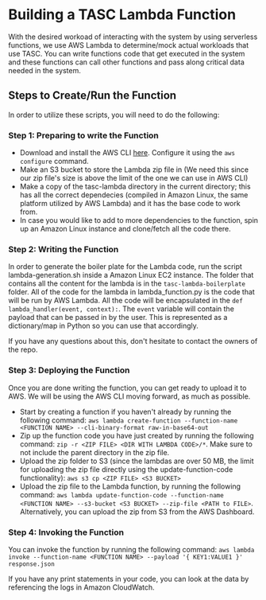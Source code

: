 # Building a TASC Lambda Function

With the desired workoad of interacting with the system by using serverless functions, we use AWS Lambda to determine/mock actual workloads that use TASC. You can write functions code that get executed in the system and these functions can call other functions and pass along critical data needed in the system.

## Steps to Create/Run the Function

In order to utilize these scripts, you will need to do the following:

### Step 1: Preparing to write the Function

* Download and install the AWS CLI [here](https://docs.aws.amazon.com/cli/latest/userguide/install-cliv2.html). Configure it using the `aws configure` command.
* Make an S3 bucket to store the Lambda zip file in (We need this since our zip file's size is above the limit of the one we can use in AWS CLI)
* Make a copy of the tasc-lambda directory in the current directory; this has all the correct dependecies (compiled in Amazon Linux, the same platform utilized by AWS Lambda) and it has the base code to work from.
* In case you would like to add to more dependencies to the function, spin up an Amazon Linux instance and clone/fetch all the code there.

### Step 2: Writing the Function

In order to generate the boiler plate for the Lambda code, run the script lambda-generation.sh inside a Amazon Linux EC2 instance. 
The folder that contains all the content for the lambda is in the `tasc-lambda-boilerplate` folder.
All of the code for the lambda in lambda_function.py is the code that will be run by AWS Lambda. All the code will be encapsulated in the `def lambda_handler(event, context):`. The `event` variable will contain the payload that can be passed in by the user. This is represented as a dictionary/map in Python so you can use that accordingly.

If you have any questions about this, don't hesitate to contact the owners of the repo.

### Step 3: Deploying the Function

Once you are done writing the function, you can get ready to upload it to AWS. We will be using the AWS CLI moving forward, as much as possible.
*  Start by creating a function if you haven't already by running the following command:
`aws lambda create-function --function-name <FUNCTION NAME> --cli-binary-format raw-in-base64-out`
* Zip up the function code you have just created by running the following command:
`zip -r <ZIP FILE> <DIR WITH LAMBDA CODE>/*`.
Make sure to not include the parent directory in the zip file.
* Upload the zip folder to S3 (since the lambdas are over 50 MB, the limit for uploading the zip file directly using the update-function-code functionality):
`aws s3 cp <ZIP FILE> <S3 BUCKET>`
* Upload the zip file to the Lambda function, by running the following command:
`aws lambda update-function-code --function-name <FUNCTION NAME> --s3-bucket <S3 BUCKET> --zip-file <PATH to FILE>`. Alternatively, you can upload the zip from S3 from the AWS Dashboard.

### Step 4: Invoking the Function

You can invoke the function by running the following command:
`aws lambda invoke --function-name <FUNCTION NAME> --payload '{ KEY1:VALUE1 }' response.json`

If you have any print statements in your code, you can look at the data by referencing the logs in  Amazon CloudWatch.